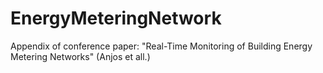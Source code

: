 # EnergyMeteringNetwork
Appendix of conference paper: "Real-Time Monitoring of Building Energy Metering Networks" (Anjos et all.) 
